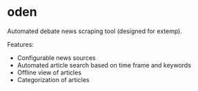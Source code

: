 # oden
Automated debate news scraping tool (designed for extemp).

Features:
- Configurable news sources
- Automated article search based on time frame and keywords
- Offline view of articles
- Categorization of articles
